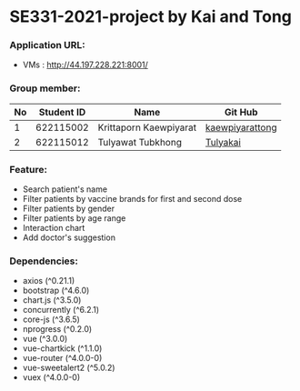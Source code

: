 # SE331-2021-project by Kai and Tong
### Application URL:
* VMs : http://44.197.228.221:8001/

### Group member:
No  | Student ID |  Name | Git Hub
----- | ----- | ----- | ----- |
1 | 622115002 | Krittaporn Kaewpiyarat | [kaewpiyarattong](https://github.com/kaewpiyarattong) |
2 | 622115012 | Tulyawat Tubkhong | [Tulyakai](https://github.com/Tulyakai) |

### Feature: 
* Search patient's name
* Filter patients by vaccine brands for first and second dose
* Filter patients by gender
* Filter patients by age range
* Interaction chart
* Add doctor's suggestion

### Dependencies:
* axios (^0.21.1)
* bootstrap (^4.6.0)
* chart.js (^3.5.0)
* concurrently (^6.2.1)
* core-js (^3.6.5)
* nprogress (^0.2.0)
* vue (^3.0.0)
* vue-chartkick (^1.1.0)
* vue-router (^4.0.0-0)
* vue-sweetalert2 (^5.0.2)
* vuex (^4.0.0-0)
